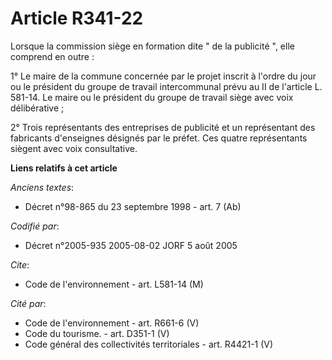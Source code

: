 # Article R341-22

Lorsque la commission siège en formation dite " de la publicité ", elle comprend en outre :

1° Le maire de la commune concernée par le projet inscrit à l'ordre du jour ou le président du groupe de travail
intercommunal prévu au II de l'article L. 581-14. Le maire ou le président du groupe de travail siège avec voix
délibérative ;

2° Trois représentants des entreprises de publicité et un représentant des fabricants d'enseignes désignés par le préfet. Ces
quatre représentants siègent avec voix consultative.

**Liens relatifs à cet article**

_Anciens textes_:

  - Décret n°98-865 du 23 septembre 1998 - art. 7 (Ab)

_Codifié par_:

  - Décret n°2005-935 2005-08-02 JORF 5 août 2005

_Cite_:

  - Code de l'environnement - art. L581-14 (M)

_Cité par_:

  - Code de l'environnement - art. R661-6 (V)
  - Code du tourisme. - art. D351-1 (V)
  - Code général des collectivités territoriales - art. R4421-1 (V)

